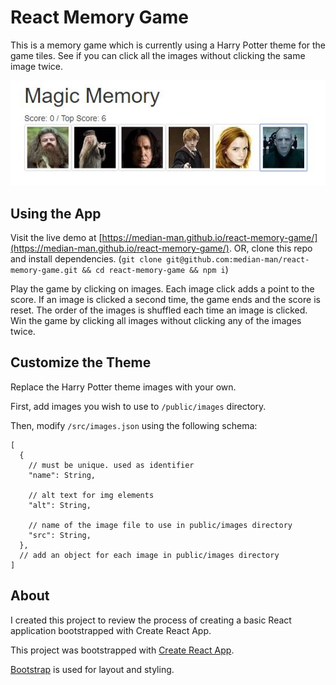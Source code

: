 # React Memory Game

This is a memory game which is currently using a Harry Potter theme for the game
tiles. See if you can click all the images without clicking the same image
twice.

![screenshot of app](/docs/screenshot.jpg)

## Using the App

Visit the live demo at
[https://median-man.github.io/react-memory-game/](https://median-man.github.io/react-memory-game/).
OR, clone this repo and install dependencies.
(`git clone git@github.com:median-man/react-memory-game.git && cd react-memory-game && npm i`)

Play the game by clicking on images. Each image click adds a point to the score.
If an image is clicked a second time, the game ends and the score is reset. The
order of the images is shuffled each time an image is clicked. Win the game by
clicking all images without clicking any of the images twice.

## Customize the Theme

Replace the Harry Potter theme images with your own.

First, add images you wish to use to `/public/images` directory.

Then, modify `/src/images.json` using the following schema:

```
[
  {
    // must be unique. used as identifier
    "name": String,

    // alt text for img elements
    "alt": String,

    // name of the image file to use in public/images directory
    "src": String,
  },
  // add an object for each image in public/images directory
]
```

## About

I created this project to review the process of creating a basic React
application bootstrapped with Create React App.

This project was bootstrapped with
[Create React App](https://facebook.github.io/create-react-app/).

[Bootstrap](https://getbootstrap.com) is used for layout and
styling.
